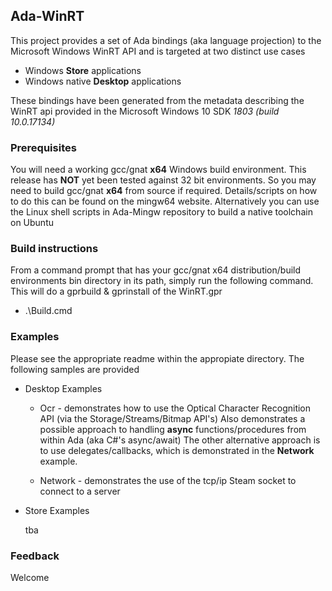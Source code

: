 ## Ada-WinRT

This project provides a set of Ada bindings (aka language projection) to the Microsoft Windows WinRT API
and is targeted at two distinct use cases

- Windows **Store** applications
- Windows native **Desktop** applications

These bindings have been generated from the metadata describing the WinRT api provided in the
Microsoft Windows 10 SDK *1803 (build 10.0.17134)*

### Prerequisites

You will need a working gcc/gnat **x64** Windows build environment. This release has **NOT** yet been
tested against 32 bit environments. So you may need to build gcc/gnat **x64** from source if required.
Details/scripts on how to do this can be found on the mingw64 website. Alternatively you can use the
Linux shell scripts in Ada-Mingw repository to build a native toolchain on Ubuntu

### Build instructions

From a command prompt that has your gcc/gnat x64 distribution/build environments bin directory in its path,
simply run the following command. This will do a gprbuild & gprinstall of the WinRT.gpr

* .\Build.cmd

### Examples

Please see the appropriate readme within the appropiate directory. The following samples are provided

* Desktop Examples

  * Ocr - demonstrates how to use the Optical Character Recognition API (via the Storage/Streams/Bitmap API's) Also demonstrates a possible approach to handling **async** functions/procedures from within Ada (aka C#'s async/await) The other alternative approach is to use delegates/callbacks, which is demonstrated in the **Network** example.
  
  * Network - demonstrates the use of the tcp/ip Steam socket to connect to a server

* Store Examples

  tba

### Feedback

Welcome
